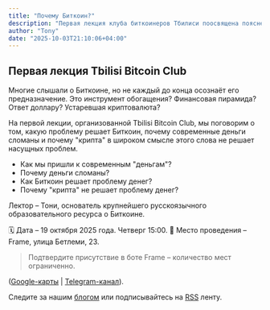 ```yaml
---
title: "Почему Биткоин?"
description: "Первая лекция клуба биткоинеров Тбилиси поосвящена пояснению превосходства Биткоина над дургими крипто- и национальными валютами."
author: "Tony"
date: "2025-10-03T21:10:06+04:00"
---
```


## Первая лекция Tbilisi Bitcoin Club

Многие слышали о Биткоине, но не каждый до конца осознаёт его предназначение. Это инструмент обогащения? Финансовая пирамида? Ответ доллару? Устаревшая криптовалюта?  

На первой лекции, организованной Tbilisi Bitcoin Club, мы поговорим о том, какую проблему решает Биткоин, почему современные деньги сломаны и почему "крипта" в широком смысле этого слова не решает насущных проблем.

- Как мы пришли к современным "деньгам"?
- Почему деньги сломаны?
- Как Биткоин решает проблему денег?
- Почему "крипта" не решает проблему денег?

Лектор – Тони, основатель крупнейшего русскоязычного образовательного ресурса о Биткоине. 

🗓️ Дата – 19 октября 2025 года. Четверг 15:00.
📍 Место проведения – Frame, улица Бетлеми, 23. 

> Подтвердите присутствие в боте Frame – количество мест ограниченно. 

([Google-карты](https://maps.app.goo.gl/Jmm9TjDqRYh3Bmey5) | [Telegram-канал](https://t.me/framespb)). 

Следите за нашим [блогом](/posts) или подписывайтесь на [RSS](/tbmc/index.xml) ленту.